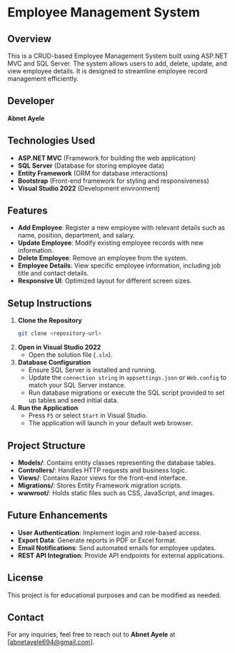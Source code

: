 # Employee Management System

## Overview
This is a CRUD-based Employee Management System built using ASP.NET MVC and SQL Server. The system allows users to add, delete, update, and view employee details. It is designed to streamline employee record management efficiently.

## Developer
**Abnet Ayele**

## Technologies Used
- **ASP.NET MVC** (Framework for building the web application)
- **SQL Server** (Database for storing employee data)
- **Entity Framework** (ORM for database interactions)
- **Bootstrap** (Front-end framework for styling and responsiveness)
- **Visual Studio 2022** (Development environment)

## Features
- **Add Employee**: Register a new employee with relevant details such as name, position, department, and salary.
- **Update Employee**: Modify existing employee records with new information.
- **Delete Employee**: Remove an employee from the system.
- **Employee Details**: View specific employee information, including job title and contact details.
- **Responsive UI**: Optimized layout for different screen sizes.

## Setup Instructions
1. **Clone the Repository**
   ```sh
   git clone <repository-url>
   ```
2. **Open in Visual Studio 2022**
   - Open the solution file (`.sln`).
3. **Database Configuration**
   - Ensure SQL Server is installed and running.
   - Update the `connection string` in `appsettings.json` or `Web.config` to match your SQL Server instance.
   - Run database migrations or execute the SQL script provided to set up tables and seed initial data.
4. **Run the Application**
   - Press `F5` or select `Start` in Visual Studio.
   - The application will launch in your default web browser.

## Project Structure
- **Models/**: Contains entity classes representing the database tables.
- **Controllers/**: Handles HTTP requests and business logic.
- **Views/**: Contains Razor views for the front-end interface.
- **Migrations/**: Stores Entity Framework migration scripts.
- **wwwroot/**: Holds static files such as CSS, JavaScript, and images.

## Future Enhancements
- **User Authentication**: Implement login and role-based access.
- **Export Data**: Generate reports in PDF or Excel format.
- **Email Notifications**: Send automated emails for employee updates.
- **REST API Integration**: Provide API endpoints for external applications.

## License
This project is for educational purposes and can be modified as needed.

## Contact
For any inquiries, feel free to reach out to **Abnet Ayele** at [abnetayele694@gmail.com].

